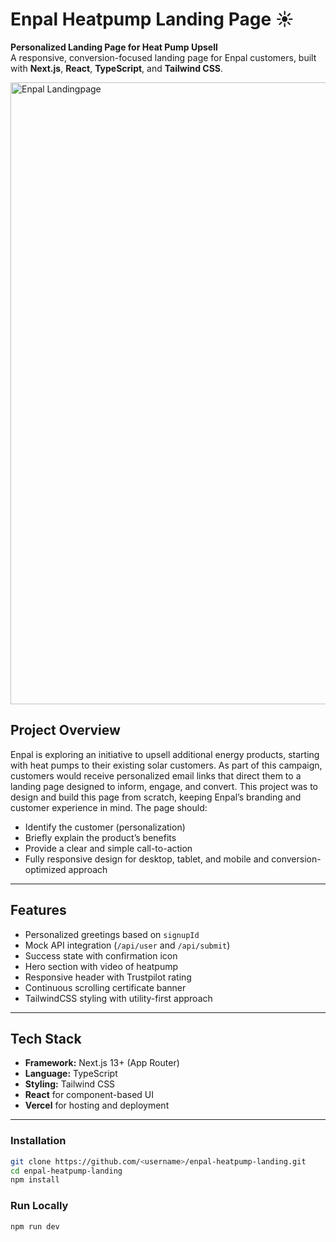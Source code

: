 # Enpal Heatpump Landing Page ☀️

**Personalized Landing Page for Heat Pump Upsell**  
A responsive, conversion-focused landing page for Enpal customers, built with **Next.js**, **React**, **TypeScript**, and **Tailwind CSS**.

<img width="1901" height="995" alt="Enpal Landingpage" src="https://github.com/user-attachments/assets/11dea776-17c0-4140-ad05-b7a117e1e571" />

## Project Overview

Enpal is exploring an initiative to upsell additional energy products, starting with heat pumps to their existing solar customers. As part of this campaign, customers would receive personalized email links that direct them to a landing page designed to inform, engage, and convert. This project was to design and build this page from scratch, keeping Enpal’s branding and customer experience in mind. The page should:

- Identify the customer (personalization)
- Briefly explain the product’s benefits
- Provide a clear and simple call-to-action
- Fully responsive design for desktop, tablet, and mobile and conversion-optimized approach

---

## Features

- Personalized greetings based on `signupId`  
- Mock API integration (`/api/user` and `/api/submit`)  
- Success state with confirmation icon  
- Hero section with video of heatpump  
- Responsive header with Trustpilot rating  
- Continuous scrolling certificate banner  
- TailwindCSS styling with utility-first approach  

---

## Tech Stack

- **Framework:** Next.js 13+ (App Router)  
- **Language:** TypeScript  
- **Styling:** Tailwind CSS  
- **React** for component-based UI  
- **Vercel** for hosting and deployment  

---

### Installation

```bash
git clone https://github.com/<username>/enpal-heatpump-landing.git
cd enpal-heatpump-landing
npm install
```

### Run Locally

```bash
npm run dev
```
